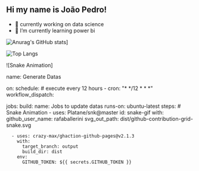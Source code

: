 ## Hi my name is João Pedro!

- 🔭 currently working on data science
- 🌱 I’m currently learning power bi
  
![Anurag's GitHub stats](https://github-readme-stats.vercel.app/api?username=joaobrrt0&show_icons=true&theme=radical)]

![Top Langs](https://github-readme-stats.vercel.app/api/top-langs/?username=joaobrrt0&hide_progress=truee&theme=radical)

![Snake Animation]

name: Generate Datas

on:
  schedule: # execute every 12 hours
    - cron: "* */12 * * *"
  workflow_dispatch:

jobs:
  build:
    name: Jobs to update datas
    runs-on: ubuntu-latest
    steps:
      # Snake Animation
      - uses: Platane/snk@master
        id: snake-gif
        with:
          github_user_name: rafaballerini
          svg_out_path: dist/github-contribution-grid-snake.svg

      - uses: crazy-max/ghaction-github-pages@v2.1.3
        with:
          target_branch: output
          build_dir: dist
        env:
          GITHUB_TOKEN: ${{ secrets.GITHUB_TOKEN }}
